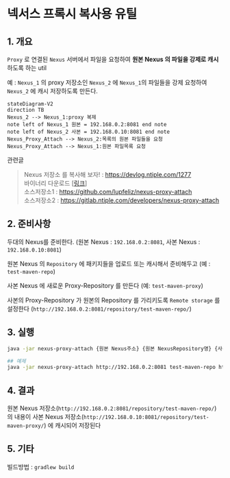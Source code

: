 # 넥서스 프록시 복사용 유틸

## 1. 개요

`Proxy` 로 연결된 `Nexus` 서버에서 파일을 요청하여 **원본 Nexus 의 파일을 강제로 캐시**하도록 하는 util

예 : `Nexus_1` 의 proxy 저장소인 `Nexus_2` 에 `Nexus_1`의 파일들을 강제 요청하여 `Nexus_2` 에 캐시 저장하도록 만든다.

```mermaid
stateDiagram-V2
direction TB
Nexus_2 --> Nexus_1:proxy 복제
note left of Nexus_1 원본 = 192.168.0.2:8081 end note
note left of Nexus_2 사본 = 192.168.0.10:8081 end note
Nexus_Proxy_Attach --> Nexus_2:목록의 원본 파일들을 요청
Nexus_Proxy_Attach --> Nexus_1:원본 파일목록 요청
```

관련글

> Nexus 저장소 를 복사해 보자! : https://devlog.ntiple.com/1277  
> 바이너리 다운로드 [[링크](https://github.com/lupfeliz/nexus-proxy-attach/releases/download/v0.0.1/nexus-proxy-attach.jar)]  
> 소스저장소1 : https://github.com/lupfeliz/nexus-proxy-attach  
> 소스저장소2 : https://gitlab.ntiple.com/developers/nexus-proxy-attach  

## 2. 준비사항

두대의 Nexus를 준비한다. (원본 Nexus : `192.168.0.2:8081`, 사본 Nexus : `192.168.0.10:8081`)

원본 Nexus 의 `Repository` 에 패키지들을 업로드 또는 캐시해서 준비해두고 (예 : `test-maven-repo`)

사본 Nexus 에 새로운 Proxy-Repository 를 만든다 (예: `test-maven-proxy`)

사본의 Proxy-Repository 가 원본의 Repository 를 가리키도록 `Remote storage` 를 설정한다 (`http://192.168.0.2:8081/repository/test-maven-repo/`)

## 3. 실행

```bash
java -jar nexus-proxy-attach {원본 Nexus주소} {원본 NexusRepository명} {사본 Nexus주소} {사본 NexusRepository명}

## 예제
java -jar nexus-proxy-attach http://192.168.0.2:8081 test-maven-repo http://192.168.0.10:8081 test2-maven-proxy
```

## 4. 결과

원본 Nexus 저장소(`http://192.168.0.2:8081/repository/test-maven-repo/`) 의 내용이 사본 Nexus 저장소(`http://192.168.0.10:8081/repository/test-maven-proxy/`) 에 캐시되어 저장된다


## 5. 기타

빌드방법 : `gradlew build`